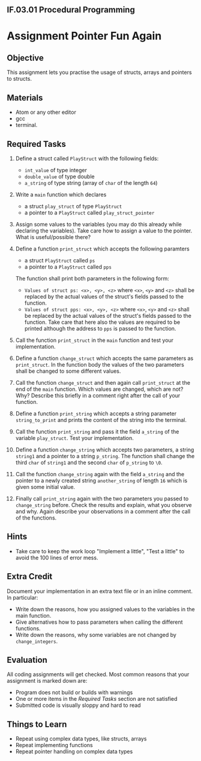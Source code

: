 ## IF.03.01 Procedural Programming
# Assignment Pointer Fun Again

## Objective
This assignment lets you practise the usage of structs, arrays and pointers to structs.

## Materials
- Atom or any other editor
- gcc
- terminal.

## Required Tasks
1. Define a struct called `PlayStruct` with the following fields:
   - `int_value` of type integer
   - `double_value` of type double
   - `a_string` of type string (array of `char` of the length `64`)
1. Write a `main` function which declares
   - a struct `play_struct` of type `PlayStruct`
   - a pointer to a `PlayStruct` called `play_struct_pointer`

3. Assign some values to the variables (you may do this already while declaring the variables). Take care how to assign a value to the pointer. What is useful/possible there?

2. Define a function `print_struct` which accepts the following paramters
   - a struct `PlayStruct` called `ps`
   - a pointer to a `PlayStruct` called `pps`
   
   The function shall print both parameters in the following form: 
   - `Values of struct ps: <x>, <y>, <z>` where `<x>`, `<y>` and `<z>` shall be replaced by the actual values of the struct's fields passed to the function.
   - `Values of struct pps: <x>, <y>, <z>` where `<x>`, `<y>` and `<z>` shall be replaced by the actual values of the struct's fields passed to the function. Take care that here also the values are required to be printed although the address to `pps` is passed to the function.
   
4. Call the function `print_struct` in the `main` function and test your implementation.

5. Define a function `change_struct` which accepts the same parameters as `print_struct`. In the function body the values of the two parameters shall be changed to some different values.

6. Call the function `change_struct` and then again call `print_struct` at the end of the `main` function. Which values are changed, which are not? Why? Describe this briefly in a comment right after the call of your function.

7. Define a function `print_string` which accepts a string parameter `string_to_print` and prints the content of the string into the terminal.

7. Call the function `print_string` and pass it the field `a_string` of the variable `play_struct`. Test your implementation.

7. Define a function `change_string` which accepts two parameters, a string `string1` and a pointer to a string `p_string`. The function shall change the third `char` of `string1` and the second `char` of `p_string` to `\0`.

7. Call the function `change_string` again with the field `a_string` and the pointer to a newly created string `another_string` of length `16` which is given some initial value.

7. Finally call `print_string` again with the two parameters you passed to `change_string` before. Check the results and explain, what you observe and why. Again describe your observations in a comment after the call of the functions.

## Hints
- Take care to keep the work loop "Implement a little", "Test a little" to avoid the 100 lines of error mess.

## Extra Credit
Document your implementation in an extra text file or in an inline comment. In particular:
- Write down the reasons, how you assigned values to the variables in the main function.
- Give alternatives how to pass parameters when calling the different functions.
- Write down the reasons, why some variables are not changed by `change_integers`.

## Evaluation
All coding assignments will get checked. Most common reasons that your assignment is marked down are:

- Program does not build or builds with warnings
- One or more items in the *Required Tasks* section are not satisfied
- Submitted code is visually sloppy and hard to read

## Things to Learn
- Repeat using complex data types, like structs, arrays
- Repeat implementing functions
- Repeat pointer handling on complex data types
